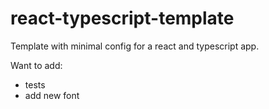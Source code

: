 # react-typescript-template

Template with minimal config for a react and typescript app.

Want to add:
- tests
- add new font
